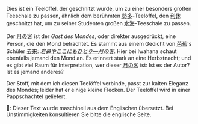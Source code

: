 <p>Dies ist ein Teelöffel, der geschnitzt wurde, um zu einer besonders großen Teeschale zu passen, ähnlich dem berühmten <abbr title="seta">勢多</abbr>-Teelöffel, den <abbr title="Rikyū">利休</abbr> geschnitzt hat, um zu seiner Studenten großen <abbr title="mizu umi">水海</abbr>-Teeschale zu passen.</p>
<p>Der <abbr title="tsuki no gyaku">月の客</abbr> ist der <em>Gast des Mondes</em>, oder direkter ausgedrückt, eine Person, die den Mond betrachtet. Es stammt aus einem Gedicht von <abbr title="Bashō">芭蕉</abbr>'s Schüler <abbr title="Mukai">去来</abbr>: <em><abbr title="iwahanaya kokonimo hitori tsuki no gyaku">岩鼻やここにもひとり—月の客</abbr></em>. Hier bei Iwahana schaut ebenfalls jemand den Mond an. Es erinnert stark an eine Herbstnacht; und es gibt viel Raum für Interpretation, wer dieser <abbr title="tsuki no gyaku">月の客</abbr> ist: Ist es der Autor? Ist es jemand anderes?</p>
<p>Der Stoff, mit dem ich diesen Teelöffel verbinde, passt zur kalten Eleganz des Mondes; leider hat er einige kleine Flecken. Der Teelöffel wird in einer Pappschachtel geliefert.</p>
👾: Dieser Text wurde maschinell aus dem Englischen übersetzt. Bei Unstimmigkeiten konsultieren Sie bitte die englische Seite.
